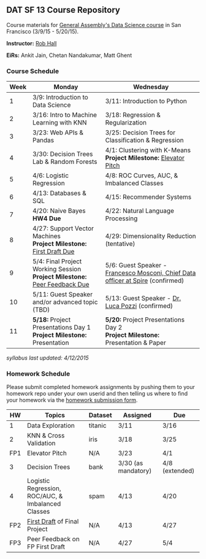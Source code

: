 ## DAT SF 13 Course Repository

Course materials for [General Assembly's Data Science course](https://generalassemb.ly/education/data-science/san-francisco) in San Francisco (3/9/15 - 5/20/15).

**Instructor:** [Rob Hall](https://generalassemb.ly/instructors/rob-hall/1864)

**EiRs:** Ankit Jain, Chetan Nandakumar, Matt Ghent

### Course Schedule

Week | Monday | Wednesday
--- | --- | ---
 1 | 3/9: Introduction to Data Science | 3/11: Introduction to Python
 2 | 3/16: Intro to Machine Learning with KNN | 3/18: Regression & Regularization
 3 | 3/23: Web APIs & Pandas | 3/25: Decision Trees for Classification & Regression
 4 | 3/30: Decision Trees Lab & Random Forests | 4/1: Clustering with K-Means <br>**Project Milestone:** [Elevator Pitch](https://github.com/ga-students/DAT_SF_13/blob/master/project/dat_project.md#april-1-final-project-elevator-pitch)
 5 | 4/6: Logistic Regression | 4/8: ROC Curves, AUC, & Imbalanced Classes 
 6 | 4/13: Databases & SQL | 4/15: Recommender Systems 
 7 | 4/20: Naive Bayes <br> **HW4 Due** | 4/22: Natural Language Processing
 8 | 4/27: Support Vector Machines <br>**Project Milestone:** [First Draft Due](https://github.com/ga-students/DAT_SF_13/blob/master/project/dat_project.md#april-26-first-draft-due) | 4/29: Dimensionality Reduction (tentative)
 9 | 5/4: Final Project Working Session <br>**Project Milestone:** [Peer Feedback Due](https://github.com/ga-students/DAT_SF_13/blob/master/project/peer_review_guidelines.md) | 5/6: Guest Speaker - [Francesco Mosconi, Chief Data officer at Spire](https://spire.io/) (confirmed)
10 | 5/11: Guest Speaker and/or advanced topic (TBD)| 5/13: Guest Speaker - [Dr. Luca Pozzi](https://generalassemb.ly/instructors/dr-luca-pozzi/4825) (confirmed)
11 | **5/18:** Project Presentations Day 1 <br>**Project Milestone:** Presentation | **5/20:** Project Presentations Day 2 <br>**Project Milestone:** Presentation & Paper

_syllabus last updated: 4/12/2015_

### Homework Schedule

Please submit completed homework assignments by pushing them to your homework repo under your own userid and then telling us where to find your homework via the [homework submission form](http://goo.gl/forms/QBZBG4P3bm).

HW | Topics | Dataset | Assigned | Due
--- | --- | --- | --- | ---
1 | Data Exploration | titanic | 3/11 | 3/16
2 | KNN & Cross Validation | iris | 3/18 | 3/25
FP1 | Elevator Pitch | N/A | 3/23 | 4/1
3 | Decision Trees | bank | 3/30 (as mandatory) | 4/8 (extended)
4 | Logistic Regression, ROC/AUC, & Imbalanced Classes | spam | 4/13 | 4/20
FP2 | [First Draft](https://github.com/ga-students/DAT_SF_13/blob/master/project/dat_project.md#april-26-first-draft-due) of Final Project | N/A | 4/13 | 4/27
FP3 | Peer Feedback on FP First Draft | N/A | 4/27 | 5/4


